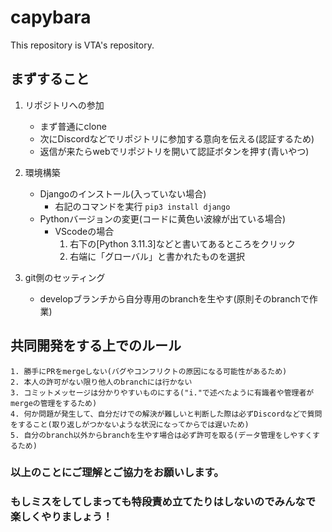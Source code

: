 # capybara
This repository is VTA's repository.

## まずすること
1. リポジトリへの参加
    * まず普通にclone
    * 次にDiscordなどでリポジトリに参加する意向を伝える(認証するため)
    * 返信が来たらwebでリポジトリを開いて認証ボタンを押す(青いやつ)

2. 環境構築
    * Djangoのインストール(入っていない場合)
        * 右記のコマンドを実行 `pip3 install django`
    * Pythonバージョンの変更(コードに黄色い波線が出ている場合)
        * VScodeの場合
            1. 右下の[Python 3.11.3]などと書いてあるところをクリック
            2. 右端に「グローバル」と書かれたものを選択

3. git側のセッティング
    * developブランチから自分専用のbranchを生やす(原則そのbranchで作業)

## 共同開発をする上でのルール
    1. 勝手にPRをmergeしない(バグやコンフリクトの原因になる可能性があるため)
    2. 本人の許可がない限り他人のbranchには行かない
    3. コミットメッセージは分かりやすいものにする("i."で述べたように有識者や管理者がmergeの管理をするため)
    4. 何か問題が発生して、自分だけでの解決が難しいと判断した際は必ずDiscordなどで質問をすること(取り返しがつかないような状況になってからでは遅いため)
    5. 自分のbranch以外からbranchを生やす場合は必ず許可を取る(データ管理をしやすくするため)

### 以上のことにご理解とご協力をお願いします。
### もしミスをしてしまっても特段責め立てたりはしないのでみんなで楽しくやりましょう！